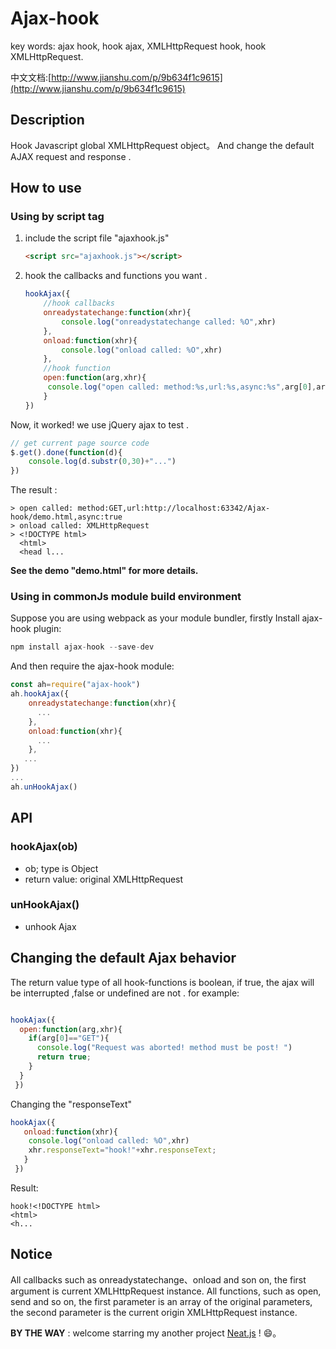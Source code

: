 # Ajax-hook

key words: ajax hook, hook ajax,  XMLHttpRequest hook, hook XMLHttpRequest.

中文文档:[http://www.jianshu.com/p/9b634f1c9615](http://www.jianshu.com/p/9b634f1c9615)
## Description

Hook Javascript global XMLHttpRequest  object。 And change the  default AJAX   request and response .

## How to use

### **Using by script tag**

1. include the script file "ajaxhook.js"

   ```html
   <script src="ajaxhook.js"></script>
   ```

2. hook the callbacks and functions you want .

   ```javascript
   hookAjax({
       //hook callbacks
       onreadystatechange:function(xhr){
           console.log("onreadystatechange called: %O",xhr)
       },
       onload:function(xhr){
           console.log("onload called: %O",xhr)
       },
       //hook function
       open:function(arg,xhr){
        console.log("open called: method:%s,url:%s,async:%s",arg[0],arg[1],arg[2])
       }
   })
   ```

 Now, it worked! we use jQuery ajax  to test .

```javascript
// get current page source code 
$.get().done(function(d){
    console.log(d.substr(0,30)+"...")
})
```

The result :

```
> open called: method:GET,url:http://localhost:63342/Ajax-hook/demo.html,async:true
> onload called: XMLHttpRequest
> <!DOCTYPE html>
  <html>
  <head l...
```

**See the demo "demo.html" for more details.**

### Using in commonJs module build environment

Suppose you are using webpack as your  module bundler, firstly Install ajax-hook plugin:

```javascript
npm install ajax-hook --save-dev
```
And then require the ajax-hook module:
```javascript
const ah=require("ajax-hook")
ah.hookAjax({
    onreadystatechange:function(xhr){
      ...
    },
    onload:function(xhr){
      ... 
    },
   ...
})
...
ah.unHookAjax()
```



## API

### hookAjax(ob)

- ob; type is Object
- return value: original XMLHttpRequest

### unHookAjax()

- unhook Ajax 

## Changing the default Ajax behavior

The return value type of all hook-functions is boolean, if true, the ajax  will be interrupted ,false or undefined are not . for example:

```javascript

hookAjax({
  open:function(arg,xhr){
    if(arg[0]=="GET"){
      console.log("Request was aborted! method must be post! ")
      return true;
    }
  } 
 })
```

Changing the "responseText"

```javascript
hookAjax({
   onload:function(xhr){
    console.log("onload called: %O",xhr)
    xhr.responseText="hook!"+xhr.responseText;
   }
 })
```

Result:

```
hook!<!DOCTYPE html>
<html>
<h...
```



## Notice

 All callbacks such as onreadystatechange、onload and son on, the first argument is current XMLHttpRequest instance. All functions, such as open, send and so on, the first parameter is an array of the original parameters, the second parameter is the current origin XMLHttpRequest instance.



**BY THE WAY** :  welcome starring my another project [Neat.js](https://github.com/wendux/Neat)  ! 😄。